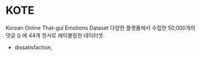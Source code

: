# KOTE
Korean Online That-gul Emotions Dataset
다양한 플랫폼에서 수집한 50,000개의 댓글 () 에 44개 정서로 레이블링한 데이터셋.
  - dissatisfaction,
